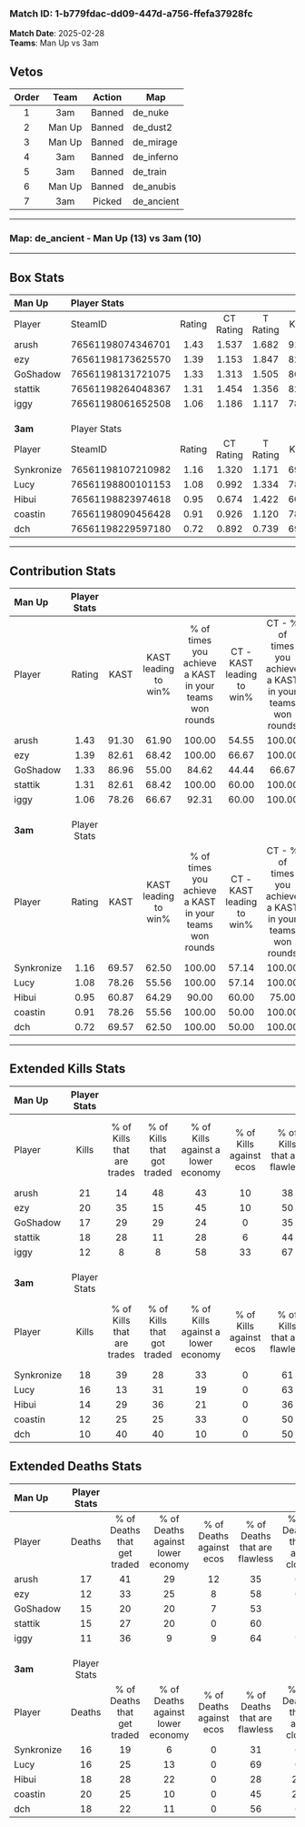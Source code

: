 ### Match ID: 1-b779fdac-dd09-447d-a756-ffefa37928fc  
**Match Date**: 2025-02-28  
**Teams**: Man Up vs 3am  

## Vetos  

| Order | Team | Action | Map |
| :---: | :--: | :----: | --- |
| 1 | 3am | Banned | de_nuke |
| 2 | Man Up | Banned | de_dust2 |
| 3 | Man Up | Banned | de_mirage |
| 4 | 3am | Banned | de_inferno |
| 5 | 3am | Banned | de_train |
| 6 | Man Up | Banned | de_anubis |
| 7 | 3am | Picked | de_ancient |

---  

### **Map**: de_ancient - Man Up (13) vs 3am (10)  
---  

## Box Stats  

| **Man Up** | Player Stats      |        |           |          |       |      |       |         |        |      |     |
| :- | :- | :-: | :-: | :-: | :-: | :-: | :-: | :-: | :-: | :-: | :-: |
| Player     | SteamID           | Rating | CT Rating | T Rating | KAST  | ADR  | Kills | Assists | Deaths | K/D  | HS% |
| arush      | 76561198074346701 |  1.43  |   1.537   |  1.682   | 91.30 | 84.5 |  21   |    9    |   17   | 1.24 | 42  |
| ezy        | 76561198173625570 |  1.39  |   1.153   |  1.847   | 82.61 | 75.4 |  20   |    3    |   12   | 1.67 | 60  |
| GoShadow   | 76561198131721075 |  1.33  |   1.313   |  1.505   | 86.96 | 98.4 |  17   |    7    |   15   | 1.13 | 29  |
| stattik    | 76561198264048367 |  1.31  |   1.454   |  1.356   | 82.61 | 95.8 |  18   |    3    |   15   | 1.20 | 38  |
| iggy       | 76561198061652508 |  1.06  |   1.186   |  1.117   | 78.26 | 65.5 |  12   |    5    |   11   | 1.09 | 58  |
|            |                   |        |           |          |       |      |       |         |        |      |     |
|            |                   |        |           |          |       |      |       |         |        |      |     |
|            |                   |        |           |          |       |      |       |         |        |      |     |
| **3am**    | Player Stats      |        |           |          |       |      |       |         |        |      |     |
| Player     | SteamID           | Rating | CT Rating | T Rating | KAST  | ADR  | Kills | Assists | Deaths | K/D  | HS% |
| Synkronize | 76561198107210982 |  1.16  |   1.320   |  1.171   | 69.57 | 81.8 |  18   |    6    |   16   | 1.13 | 50  |
| Lucy       | 76561198800101153 |  1.08  |   0.992   |  1.334   | 78.26 | 60.2 |  16   |    5    |   16   | 1.00 | 37  |
| Hibui      | 76561198823974618 |  0.95  |   0.674   |  1.422   | 60.87 | 95.8 |  14   |    6    |   18   | 0.78 | 71  |
| coastin    | 76561198090456428 |  0.91  |   0.926   |  1.120   | 78.26 | 78.8 |  12   |    9    |   20   | 0.60 | 50  |
| dch        | 76561198229597180 |  0.72  |   0.892   |  0.739   | 69.57 | 51.3 |  10   |    6    |   18   | 0.56 | 50  |
---  

## Contribution Stats  

| **Man Up** | Player Stats |       |                      |                                                        |                           |                                                             |                          |                                                            |
| :- | :-: | :-: | :-: | :-: | :-: | :-: | :-: | :-: |
| Player     |    Rating    | KAST  | KAST leading to win% | % of times you achieve a KAST in your teams won rounds | CT - KAST leading to win% | CT - % of times you achieve a KAST in your teams won rounds | T - KAST leading to win% | T - % of times you achieve a KAST in your teams won rounds |
| arush      |     1.43     | 91.30 |        61.90         |                         100.00                         |           54.55           |                           100.00                            |          70.00           |                           100.00                           |
| ezy        |     1.39     | 82.61 |        68.42         |                         100.00                         |           66.67           |                           100.00                            |          70.00           |                           100.00                           |
| GoShadow   |     1.33     | 86.96 |        55.00         |                         84.62                          |           44.44           |                            66.67                            |          63.64           |                           100.00                           |
| stattik    |     1.31     | 82.61 |        68.42         |                         100.00                         |           60.00           |                           100.00                            |          77.78           |                           100.00                           |
| iggy       |     1.06     | 78.26 |        66.67         |                         92.31                          |           60.00           |                           100.00                            |          75.00           |                           85.71                            |
|            |              |       |                      |                                                        |                           |                                                             |                          |                                                            |
|            |              |       |                      |                                                        |                           |                                                             |                          |                                                            |
|            |              |       |                      |                                                        |                           |                                                             |                          |                                                            |
| **3am**    | Player Stats |       |                      |                                                        |                           |                                                             |                          |                                                            |
| Player     |    Rating    | KAST  | KAST leading to win% | % of times you achieve a KAST in your teams won rounds | CT - KAST leading to win% | CT - % of times you achieve a KAST in your teams won rounds | T - KAST leading to win% | T - % of times you achieve a KAST in your teams won rounds |
| Synkronize |     1.16     | 69.57 |        62.50         |                         100.00                         |           57.14           |                           100.00                            |          66.67           |                           100.00                           |
| Lucy       |     1.08     | 78.26 |        55.56         |                         100.00                         |           57.14           |                           100.00                            |          54.55           |                           100.00                           |
| Hibui      |     0.95     | 60.87 |        64.29         |                         90.00                          |           60.00           |                            75.00                            |          66.67           |                           100.00                           |
| coastin    |     0.91     | 78.26 |        55.56         |                         100.00                         |           50.00           |                           100.00                            |          60.00           |                           100.00                           |
| dch        |     0.72     | 69.57 |        62.50         |                         100.00                         |           50.00           |                           100.00                            |          75.00           |                           100.00                           |
---  

## Extended Kills Stats  

| **Man Up** | Player Stats |                            |                            |                                    |                         |                              |                                 |                                       |                    |           |
| :- | :-: | :-: | :-: | :-: | :-: | :-: | :-: | :-: | :-: | :-: |
| Player     |    Kills     | % of Kills that are trades | % of Kills that got traded | % of Kills against a lower economy | % of Kills against ecos | % of Kills that are flawless | % of Kills that are close duels | % of Kills that are assisted by flash | Pistol Round Kills | AWP Kills |
| arush      |      21      |             14             |             48             |                 43                 |           10            |              38              |               10                |                   0                   |         1          |     0     |
| ezy        |      20      |             35             |             15             |                 45                 |           10            |              50              |               10                |                   5                   |         2          |     0     |
| GoShadow   |      17      |             29             |             29             |                 24                 |            0            |              35              |               18                |                   0                   |         4          |     0     |
| stattik    |      18      |             28             |             11             |                 28                 |            6            |              44              |               17                |                   0                   |         0          |     2     |
| iggy       |      12      |             8              |             8              |                 58                 |           33            |              67              |                8                |                   0                   |         2          |     0     |
|            |              |                            |                            |                                    |                         |                              |                                 |                                       |                    |           |
|            |              |                            |                            |                                    |                         |                              |                                 |                                       |                    |           |
|            |              |                            |                            |                                    |                         |                              |                                 |                                       |                    |           |
| **3am**    | Player Stats |                            |                            |                                    |                         |                              |                                 |                                       |                    |           |
| Player     |    Kills     | % of Kills that are trades | % of Kills that got traded | % of Kills against a lower economy | % of Kills against ecos | % of Kills that are flawless | % of Kills that are close duels | % of Kills that are assisted by flash | Pistol Round Kills | AWP Kills |
| Synkronize |      18      |             39             |             28             |                 33                 |            0            |              61              |               11                |                   0                   |         3          |     0     |
| Lucy       |      16      |             13             |             31             |                 19                 |            0            |              63              |                0                |                   0                   |         1          |     3     |
| Hibui      |      14      |             29             |             36             |                 21                 |            0            |              36              |                7                |                   0                   |         2          |     0     |
| coastin    |      12      |             25             |             25             |                 33                 |            0            |              50              |                0                |                   0                   |         1          |     0     |
| dch        |      10      |             40             |             40             |                 10                 |            0            |              50              |               10                |                   0                   |         1          |     0     |
## Extended Deaths Stats  

| **Man Up** | Player Stats |                             |                                   |                          |                               |                            |                           |               |
| :- | :-: | :-: | :-: | :-: | :-: | :-: | :-: | :-: |
| Player     |    Deaths    | % of Deaths that get traded | % of Deaths against lower economy | % of Deaths against ecos | % of Deaths that are flawless | % of Deaths that are close | % of Deaths while blinded | Deaths to AWP |
| arush      |      17      |             41              |                29                 |            12            |              35               |             6              |             0             |       1       |
| ezy        |      12      |             33              |                25                 |            8             |              58               |             0              |             0             |       0       |
| GoShadow   |      15      |             20              |                20                 |            7             |              53               |             7              |             0             |       0       |
| stattik    |      15      |             27              |                20                 |            0             |              60               |             7              |             0             |       2       |
| iggy       |      11      |             36              |                 9                 |            9             |              64               |             9              |             0             |       0       |
|            |              |                             |                                   |                          |                               |                            |                           |               |
|            |              |                             |                                   |                          |                               |                            |                           |               |
|            |              |                             |                                   |                          |                               |                            |                           |               |
| **3am**    | Player Stats |                             |                                   |                          |                               |                            |                           |               |
| Player     |    Deaths    | % of Deaths that get traded | % of Deaths against lower economy | % of Deaths against ecos | % of Deaths that are flawless | % of Deaths that are close | % of Deaths while blinded | Deaths to AWP |
| Synkronize |      16      |             19              |                 6                 |            0             |              31               |             6              |             0             |       2       |
| Lucy       |      16      |             25              |                13                 |            0             |              69               |             0              |             0             |       0       |
| Hibui      |      18      |             28              |                22                 |            0             |              28               |             22             |             6             |       0       |
| coastin    |      20      |             25              |                10                 |            0             |              45               |             25             |             0             |       0       |
| dch        |      18      |             22              |                11                 |            0             |              56               |             6              |             0             |       0       |
